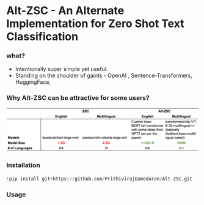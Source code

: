 # Alt-ZSC - An Alternate Implementation for Zero Shot Text Classification

### what? 
* Intentionally super simple yet useful.
* Standing on the shoulder of gaints - OpenAI , Sentence-Transformers, HuggingFace, 

### Why Alt-ZSC can be attractive for some users?

<img src="./images/ZSC vs Alt-ZSC.png" width="900">


### Installation
```python 
!pip install git+https://github.com/PrithivirajDamodaran/Alt-ZSC.git
```

### Usage

